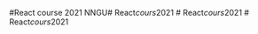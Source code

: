 #React course 2021 NNGU#   R e a c t _ c o u r s _ 2 0 2 1  
 #   R e a c t _ c o u r s _ 2 0 2 1  
 #   R e a c t _ c o u r s _ 2 0 2 1  
 